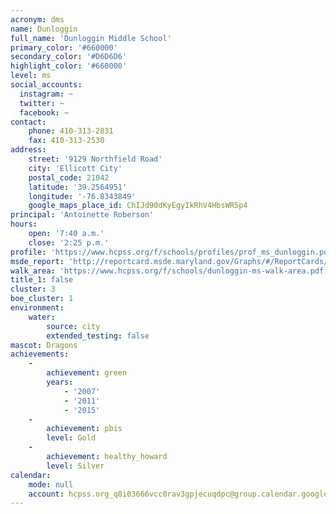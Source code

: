```yaml
---
acronym: dms
name: Dunloggin
full_name: 'Dunloggin Middle School'
primary_color: '#660000'
secondary_color: '#D6D6D6'
highlight_color: '#660000'
level: ms
social_accounts:
  instagram: ~
  twitter: ~
  facebook: ~
contact:
    phone: 410-313-2831
    fax: 410-313-2530
address:
    street: '9129 Northfield Road'
    city: 'Ellicott City'
    postal_code: 21042
    latitude: '39.2564951'
    longitude: '-76.8343849'
    google_maps_place_id: ChIJd90dKyEgyIkRhV4HbsWR5p4
principal: 'Antoinette Roberson'
hours:
    open: '7:40 a.m.'
    close: '2:25 p.m.'
profile: 'https://www.hcpss.org/f/schools/profiles/prof_ms_dunloggin.pdf'
msde_report: 'http://reportcard.msde.maryland.gov/Graphs/#/ReportCards/ReportCardSchool/1//1/13/0211/'
walk_area: 'https://www.hcpss.org/f/schools/dunloggin-ms-walk-area.pdf'
title_1: false
cluster: 3
boe_cluster: 1
environment:
    water:
        source: city
        extended_testing: false
mascot: Dragons
achievements:
    -
        achievement: green
        years:
            - '2007'
            - '2011'
            - '2015'
    -
        achievement: pbis
        level: Gold
    -
        achievement: healthy_howard
        level: Silver
calendar:
    mode: null
    account: hcpss.org_q8i03666vcc0rav3gpjecuqdpc@group.calendar.google.com
---
```

